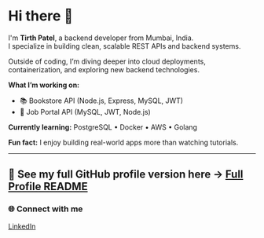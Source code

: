 # Hi there 👋

I'm **Tirth Patel**, a backend developer from Mumbai, India.  
I specialize in building clean, scalable REST APIs and backend systems.

Outside of coding, I’m diving deeper into cloud deployments, containerization, and exploring new backend technologies.

**What I’m working on:**
- 📚 Bookstore API (Node.js, Express, MySQL, JWT)
- 💼 Job Portal API (MySQL, JWT, Node.js)

**Currently learning:**
PostgreSQL • Docker • AWS • Golang 

**Fun fact:** I enjoy building real-world apps more than watching tutorials.

---
📄 **See my full GitHub profile version here →** [Full Profile README](https://github.com/TirthWillLearn/Tirth-Patel-)
---

### 🌐 Connect with me
[LinkedIn](https://linkedin.com/in/tirth-patel-594a76250) 

